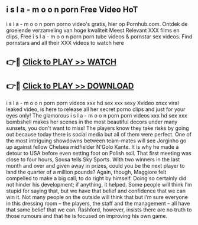 ## i s l a - m o o n porn Free Video HoT 

i s l a - m o o n porn porno video's gratis, hier op Pornhub.com. Ontdek de groeiende verzameling van hoge kwaliteit Meest Relevant XXX films en clips,
Free i s l a - m o o n porn porn tube videos & pornstar sex videos. Find pornstars and all their XXX videos to watch here


## 👉🔴 [Click to PLAY >> WATCH](http://us.freeplayer.one?title=i_s_l_a_-_m_o_o_n_porn&ref=16D)

## 👉🔴 [Click to PLAY >> DOWNLOAD](http://us.freeplayer.one?title=i_s_l_a_-_m_o_o_n_porn&ref=16D)


i s l a - m o o n porn porn videos xxx hd sex xxx sexy Xvideo xnxx viral leaked video, is here to release all her secret porno clips and just for your eyes only! The glamorous i s l a - m o o n porn porn videos xxx hd sex xxx bombshell makes her scenes in the most beautiful decors under many sunsets, you don't want to miss! The players know they take risks by going out because today there is social media but all of them were perfect. One of the most intriguing showdowns between team-mates will see Jorginho go up against fellow Chelsea midfielder N'Golo Kante. It is why he made a detour to USA before even setting foot on Polish soil. That first meeting was close to four hours, Sousa tells Sky Sports. With two winners in the last month and over and given away in prizes, could you be the next player to land the quarter of a million pounds? Again, though, Maggiore felt compelled to make a big call; to do right by himself. Doing so certainly did not hinder his development; if anything, it helped. Some people will think I’m stupid for saying that, but we have that belief and confidence that we can win it. Not many people on the outside will think that but I’m sure everyone in this dressing room – the players, the staff and the management – all have that same belief that we can. Rashford, however, insists there are no truth to those rumours and that he is focused on improving his own game.